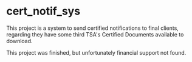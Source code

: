 # cert_notif_sys

This project is a system to send certified notifications to final clients, 
regarding they have some third TSA's Certified Documents available to download.

This project was finished, but unfortunately financial support not found.

